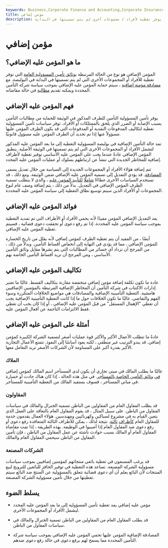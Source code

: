 ```yaml
---
keywords: Business,Corporate Finance and Accounting,Corporate Insurance
title: مؤمن إضافي
description: المؤمن الإضافي هو نوع من الحالة المرتبطة بتأمين المسؤولية العامة الذي يوفر تغطية لأفراد / مجموعات أخرى لم يتم تسميتها في البداية.
---
```


# مؤمن إضافي
## ما هو المؤمن عليه الإضافي؟

المؤمن الإضافي هو نوع من الحالة المرتبطة [بوثائق تأمين المسؤولية العامة](/liability_insurance) التي توفر تغطية للأفراد أو المجموعات الأخرى التي لم يتم تسميتها في البداية في البوليصة. مع [مصادقة مؤمنة إضافية](/endorsement) ، سيتم حماية المؤمن عليه الإضافي بموجب سياسة شركة التأمين المحددة ويمكنه تقديم [مطالبة](/insurance_claim) في حالة مقاضاته.

## فهم المؤمن عليه الإضافي

يوفر تأمين المسؤولية التأمين للطرف المذكور في الوثيقة للحماية من مطالبات التأمين بسبب الإصابة أو الضرر الذي يلحق بالممتلكات أو الأفراد. توفر سياسات تأمين المسؤولية تغطية لتكاليف المدفوعات النقدية أو المدفوعات التي قد يكون الطرف المؤمن عليها مسؤولاً عنها إذا تم تحديد أن الطرف المؤمن عليه مسؤول قانونيًا.

تمد حالة التأمين الإضافية في بوليصة المسؤولية التغطية إلى ما بعد المؤمن عليه المذكور لتشمل الأفراد أو المجموعات الأخرى التي لم يتم تسميتها في الوثيقة الأصلية. ينطبق المؤمن الإضافي عادةً عندما يجب على المؤمن عليه الأساسي توفير تغطية لأطراف إضافية للمخاطر الجديدة التي تنشأ عن ارتباطهم بسلوك أو عمليات المؤمن عليه المحدد.

تتم إضافة هؤلاء الأفراد أو المجموعات الجديدة إلى السياسة من خلال تعديل يسمى [المصادقة](/endorsement). قد يؤدي التعديل إلى تسمية المؤمن عليه الإضافي ضمن الوثيقة. ومع ذلك ، قد تستخدم السياسات الأخرى غطاءًا [شاملًا](/blanket-additional-insured-endorsement) [للتأييد المؤمن عليه](/blanket-additional-insured-endorsement) ، والذي لا يتطلب تسمية الطرف المؤمن الإضافي في التعديل. بدلاً من ذلك ، يتم إضافة وصف عام لنوع المجموعات أو الأفراد الذين سيتم توسيع نطاق التغطية إلى سياسة المؤمن عليه المحددة.

## فوائد المؤمن عليه الإضافي

يعد التعديل الإضافي المؤمن مفيدًا لأنه يحمي الأفراد أو الأطراف التي تم تمديد التغطية بموجب سياسة المؤمن عليه المحددة. إذا تم رفع دعوى أو تحققت دعوى قضائية ، فسيتم تغطية المؤمن عليه الإضافي.

أيضًا ، من المفيد أن يتم تغطية الطرف كمؤمن إضافي لأنه يقلل من تاريخ الخسارة للمؤمن الإضافي ، مما قد يؤدي في النهاية إلى انخفاض أقساط التأمين. وبدلاً من ذلك ، من المرجح أن تزداد أي خسائر من المطالبات التي يتم نشرها مقابل وثائق التأمين الأساسي ، ومن المرجح أن تزيد أقساط التأمين الخاصة بهم.

## تكاليف المؤمن عليه الإضافي

عادة ما تكون تكلفة إضافة مؤمن إضافي منخفضة مقارنة بتكاليف القسط. غالبًا ما تعتبر إدارات الاكتتاب في شركة التأمين أن المخاطر الإضافية المرتبطة بالمؤمنين الإضافيين هامشية. التغطية التأمينية الإضافية والمصادقات هي مواضيع الخلافات المتكررة وسوء الفهم والتقاضي. غالبًا ما تكون الخلافات حول ما إذا كانت التغطية التأمينية الإضافية يجب أن تغطي "الإهمال المستقل" من قبل المؤمن عليه الإضافي ، أو إذا كان يجب أن تغطي فقط الالتزامات الناجمة عن أفعال المؤمن عليه.

## أمثلة على المؤمن عليه الإضافي

عادةً ما تتطلب الأعمال الأكبر والأكثر قوة عمليات أصغر لتسمية الشركة الكبيرة كمؤمن إضافي. قد يبدو الترتيب غير منطقي ، لكنه يعود أساسًا إلى النفوذ. تتمتع الأعمال التجارية الأكبر بقدرة أكبر على المساومة لأن الشركات الأصغر تريد التعامل معها.

### الملاك

غالبًا ما يطلب المالك في مبنى تجاري أن يكون لدى المستأجر اسم المالك كمؤمن إضافي [في](/renters-insurance) [وثائق التأمين الخاصة بالمستأجر](/renters-insurance). في مثل هذه الحالة ، إذا كان هناك حادث أو خسارة في مباني المستأجر ، فسوف يستفيد المالك من التغطية التأمينية للمستأجر.

### المقاولون

قد يطلب المقاول العام من المقاولين من الباطن تسمية الجنرال والمالك في سياسات المقاول من الباطن. على سبيل المثال ، قد يقوم المقاول العام بالتعاقد على العمل الذي يتعين القيام به في مشروع لسباكين وكهربائيين ومهندسين. هؤلاء العمال يقدمون خدمة للمقاول العام [كأطراف](/third-party) [ثالثة](/third-party). نتيجة لذلك ، يمكن للأطراف الثالثة المتعاقدة رفع دعوى أو رفع دعوى ضد المقاول العام إذا أصيبوا في الوظيفة. بهذه الطريقة ، إذا تمت مقاضاة المقاول العام أو المالك بسبب حوادث ناشئة عن عمل المقاول من الباطن ، فإن تأمين المقاول من الباطن سيحمي المقاول العام والمالك.

### الشركات المصنعة

قد يرغب المصنعون في تغطية بائعي منتجاتهم كمؤمنين إضافيين بموجب سياسات مسؤولية الشركة المصنعة. تساعد هذه التغطية في توفير الحافز للبائعين للترويج لبيع المنتجات لأن البائع يعلم أن أي دعوى قضائية تتعلق بالمسؤولية عن المنتج ضد البائع سيتم تغطيتها من خلال تأمين مسؤولية الشركة المصنعة.

## يسلط الضوء

- مؤمن عليه إضافي يمد تغطية تأمين المسؤولية إلى ما بعد المؤمن عليه المحدد ليشمل الأفراد أو المجموعات الأخرى.

- قد يطلب المقاول العام من المقاولين من الباطن تسمية الجنرال والمالك في سياسات المقاول من الباطن.

- المصادقة الإضافية المؤمن عليها تحمي المؤمن عليه الإضافي بموجب سياسة شركة التأمين المحددة مما يسمح لهم برفع دعوى في حالة رفع دعوى ضدهم.

